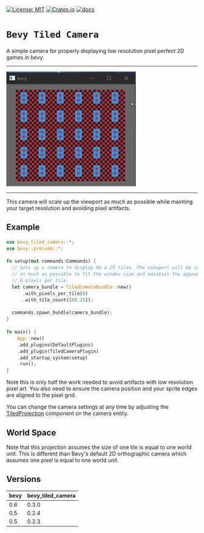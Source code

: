 [![License: MIT](https://img.shields.io/badge/License-MIT-yellow.svg)](https://opensource.org/licenses/MIT)
[![Crates.io](https://img.shields.io/crates/v/bevy_tiled_camera)](https://crates.io/crates/bevy_tiled_camera)
[![docs](https://docs.rs/bevy_tiled_camera/badge.svg)](https://docs.rs/bevy_tiled_camera/)

# `Bevy Tiled Camera`

A simple camera for properly displaying low resolution pixel perfect 2D games in bevy.

---
![](images/demo.gif)

---

This camera will scale up the viewport as much as possible while mainting your target
resolution and avoiding pixel artifacts.

## Example
```rust
use bevy_tiled_camera::*;
use bevy::prelude::*;

fn setup(mut commands:Commands) {
  // Sets up a camera to display 80 x 25 tiles. The viewport will be scaled up
  // as much as possible to fit the window size and maintain the appearance of
  // 8 pixels per tile.
  let camera_bundle = TiledCameraBundle::new()
      .with_pixels_per_tile(8)
      .with_tile_count([80,25]);

  commands.spawn_bundle(camera_bundle);
}

fn main() {
    App::new()
    .add_plugins(DefaultPlugins)
    .add_plugin(TiledCameraPlugin)
    .add_startup_system(setup)
    .run();
}
```

Note this is only half the work needed to avoid artifacts with low resolution pixel art.
You also need to ensure the camera position and your sprite edges are aligned to the
pixel grid.

You can change the camera settings at any time by adjusting the [TiledProjection](src/projection.rs) component on the camera entity.

## World Space
Note that this projection assumes the size of one tile is equal to one world unit. This is different than Bevy's default 2D orthographic camera which assumes one *pixel* is equal to one world unit.

## Versions
| bevy | bevy_tiled_camera |
| --- | --- |
| 0.6 | 0.3.0 |
| 0.5 | 0.2.4 |
| 0.5 | 0.2.3 |